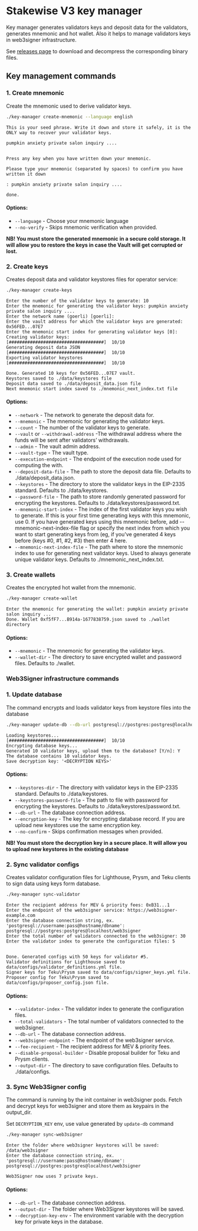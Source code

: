 # Stakewise V3 key manager

Key manager generates validators keys and deposit data for the validators, generates mnemonic and hot wallet. Also it helps to manage validators keys in web3signer infrastructure.

See [releases page](https://github.com/stakewise/key-manager/releases) to download and decompress the corresponding binary files.

## Key management commands

### 1. Create mnemonic
Create the mnemonic used to derive validator keys.
```bash
./key-manager create-mnemonic --language english
```
```
This is your seed phrase. Write it down and store it safely, it is the ONLY way to recover your validator keys.

pumpkin anxiety private salon inquiry ....


Press any key when you have written down your mnemonic.

Please type your mnemonic (separated by spaces) to confirm you have written it down

: pumpkin anxiety private salon inquiry ....

done.
```
#### Options:
- `--language` - Choose your mnemonic language
- `--no-verify` - Skips mnemonic verification when provided.

**NB! You must store the generated mnemonic in a secure cold storage.
It will allow you to restore the keys in case the Vault will get corrupted or lost.**

### 2. Create keys
Creates deposit data and validator keystores files for operator service:

```bash
./key-manager create-keys
```
```
Enter the number of the validator keys to generate: 10
Enter the mnemonic for generating the validator keys: pumpkin anxiety private salon inquiry ....
Enter the network name (goerli) [goerli]:
Enter the vault address for which the validator keys are generated: 0x56FED...07E7
Enter the mnemonic start index for generating validator keys [0]:
Creating validator keys:		  [####################################]  10/10
Generating deposit data JSON		  [####################################]  10/10
Exporting validator keystores		  [####################################]  10/10

Done. Generated 10 keys for 0x56FED...07E7 vault.
Keystores saved to ./data/keystores file
Deposit data saved to ./data/deposit_data.json file
Next mnemonic start index saved to ./mnemonic_next_index.txt file
```
#### Options:
- `--network` - The network to generate the deposit data for.
- `--mnemonic` - The mnemonic for generating the validator keys.
- `--count` - The number of the validator keys to generate.
- `--vault` or `--withdrawal-address` -The withdrawal address where the funds will be sent after validators’ withdrawals.
- `--admin` - The vault admin address.
- `--vault-type` - The vault type.
- `--execution-endpoint` - The endpoint of the execution node used for computing the with.
- `--deposit-data-file` - The path to store the deposit data file. Defaults to ./data/deposit_data.json.
- `--keystores` - The directory to store the validator keys in the EIP-2335 standard. Defaults to ./data/keystores.
- `--password-file` - The path to store randomly generated password for encrypting the keystores. Defaults to ./data/keystores/password.txt.
- `--mnemonic-start-index` - The index of the first validator keys you wish to generate. If this is your first time generating keys with this mnemonic, use 0. If you have generated keys using this mnemonic before, add --mnemonic-next-index-file flag or specify the next index from which you want to start generating keys from (eg, if you've generated 4 keys before (keys #0, #1, #2, #3) then enter 4 here.
- `--mnemonic-next-index-file` - The path where to store the mnemonic index to use for generating next validator keys. Used to always generate unique validator keys. Defaults to ./mnemonic_next_index.txt.


### 3. Create wallets

Creates the encrypted hot wallet from the mnemonic.

```bash
./key-manager create-wallet
```
```
Enter the mnemonic for generating the wallet: pumpkin anxiety private salon inquiry ...
Done. Wallet 0xf5fF7...B914a-1677838759.json saved to ./wallet directory
```
#### Options:
- `--mnemonic` - The mnemonic for generating the validator keys.
- `--wallet-dir` - The directory to save encrypted wallet and password files. Defaults to ./wallet.

### Web3Signer infrastructure commands

### 1. Update database
The command encrypts and loads validator keys from keystore files into the database

```bash
./key-manager update-db --db-url postgresql://postgres:postgres@localhost:5432/web3signer --keystores-dir ./data/keystores --keystores-password-file ./data/keystores/password.txt
```
```
Loading keystores...              [####################################]  10/10
Encrypting database keys...
Generated 10 validator keys, upload them to the database? [Y/n]: Y
The database contains 10 validator keys.
Save decryption key: '<DECRYPTION KEYS>'
```
#### Options:
- `--keystores-dir` - The directory with validator keys in the EIP-2335 standard. Defaults to ./data/keystores.
- `--keystores-password-file` - The path to file with password for encrypting the keystores. Defaults to ./data/keystores/password.txt.
- `--db-url` - The database connection address.
- `--encryption-key` - The key for encrypting database record. If you are upload new keystores use the same encryption key.
- `--no-confirm` - Skips confirmation messages when provided.

**NB! You must store the decryption key in a secure place.
It will allow you to upload new keystores in the existing database**

### 2. Sync validator configs
Creates validator configuration files for Lighthouse, Prysm, and Teku clients to sign data using keys form database.
```bash
./key-manager sync-validator
```
```
Enter the recipient address for MEV & priority fees: 0xB31...1
Enter the endpoint of the web3signer service: https://web3signer-example.com
Enter the database connection string, ex. 'postgresql://username:pass@hostname/dbname': postgresql://postgres:postgres@localhost/web3signer
Enter the total number of validators connected to the web3signer: 30
Enter the validator index to generate the configuration files: 5


Done. Generated configs with 50 keys for validator #5.
Validator definitions for Lighthouse saved to data/configs/validator_definitions.yml file.
Signer keys for Teku\Prysm saved to data/configs/signer_keys.yml file.
Proposer config for Teku\Prysm saved to data/configs/proposer_config.json file.

```
#### Options:
- `--validator-index` - The validator index to generate the configuration files.
- `--total-validators` - The total number of validators connected to the web3signer.
- `--db-url` - The database connection address.
- `--web3signer-endpoint` - The endpoint of the web3signer service.
- `--fee-recipient` - The recipient address for MEV & priority fees.
- `--disable-proposal-builder` - Disable proposal builder for Teku and Prysm clients.
- `--output-dir` - The directory to save configuration files. Defaults to ./data/configs.


### 3. Sync Web3Signer config

The command is running by the init container in web3signer pods.
Fetch and decrypt keys for web3signer and store them as keypairs in the output_dir.

Set `DECRYPTION_KEY` env, use value generated by `update-db` command
```bash
./key-manager sync-web3signer
```
```
Enter the folder where web3signer keystores will be saved: /data/web3signer
Enter the database connection string, ex. 'postgresql://username:pass@hostname/dbname': postgresql://postgres:postgres@localhost/web3signer

Web3Signer now uses 7 private keys.
```
#### Options:
- `--db-url` - The database connection address.
- `--output-dir` - The folder where Web3Signer keystores will be saved.
- `--decryption-key-env` - The environment variable with the decryption key for private keys in the database.

